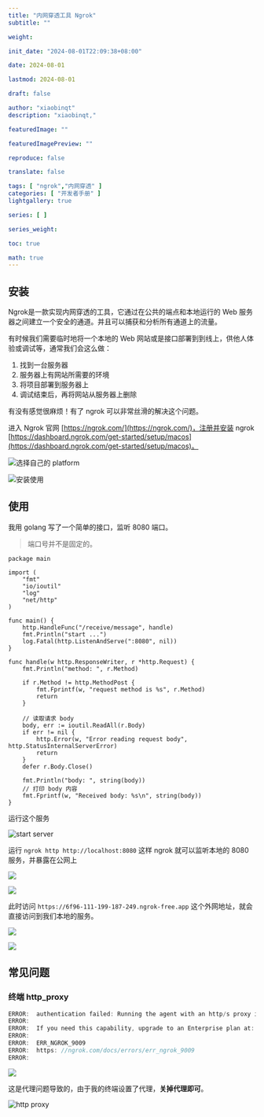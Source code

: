 ```yaml
---
title: "内网穿透工具 Ngrok"
subtitle: ""

weight:

init_date: "2024-08-01T22:09:38+08:00"

date: 2024-08-01

lastmod: 2024-08-01

draft: false

author: "xiaobinqt"
description: "xiaobinqt,"

featuredImage: ""

featuredImagePreview: ""

reproduce: false

translate: false

tags: [ "ngrok","内网穿透" ]
categories: [ "开发者手册" ]
lightgallery: true

series: [ ]

series_weight:

toc: true

math: true
---
```


<!-- author： xiaobinqt -->
<!-- email： xiaobinqt@163.com -->
<!-- https://xiaobinqt.github.io -->
<!-- https://www.xiaobinqt.cn -->

## 安装

Ngrok是一款实现内网穿透的工具，它通过在公共的端点和本地运行的 Web 服务器之间建立一个安全的通道。并且可以捕获和分析所有通道上的流量。

有时候我们需要临时地将一个本地的 Web 网站或是接口部署到到线上，供他人体验或调试等，通常我们会这么做：

1. 找到一台服务器
2. 服务器上有网站所需要的环境
3. 将项目部署到服务器上
4. 调试结束后，再将网站从服务器上删除

有没有感觉很麻烦！有了 ngrok 可以非常丝滑的解决这个问题。

进入 Ngrok 官网 [https://ngrok.com/](https://ngrok.com/)，注册并安装 ngrok [https://dashboard.ngrok.com/get-started/setup/macos](https://dashboard.ngrok.com/get-started/setup/macos)。

![](https://cdn.xiaobinqt.cn/xiaobinqt.io/20240906/3296852c59d84b349f64be2118a43689.png?imageView2/0/q/75%7cwatermark/2/text/eGlhb2JpbnF0/font/dmlqYXlh/fontsize/1000/fill/IzVDNUI1Qg==/dissolve/52/gravity/SouthEast/dx/15/dy/15 '选择自己的 platform')

![](https://cdn.xiaobinqt.cn/xiaobinqt.io/20240906/b27a332a575c4dbc840c3073be89d46f.png?imageView2/0/q/75%7cwatermark/2/text/eGlhb2JpbnF0/font/dmlqYXlh/fontsize/1000/fill/IzVDNUI1Qg==/dissolve/52/gravity/SouthEast/dx/15/dy/15 '安装使用')

## 使用

我用 golang 写了一个简单的接口，监听 8080 端口。

> 端口号并不是固定的。

```golang
package main

import (
	"fmt"
	"io/ioutil"
	"log"
	"net/http"
)

func main() {
	http.HandleFunc("/receive/message", handle)
	fmt.Println("start ...")
	log.Fatal(http.ListenAndServe(":8080", nil))
}

func handle(w http.ResponseWriter, r *http.Request) {
	fmt.Println("method: ", r.Method)

	if r.Method != http.MethodPost {
		fmt.Fprintf(w, "request method is %s", r.Method)
		return
	}

	// 读取请求 body
	body, err := ioutil.ReadAll(r.Body)
	if err != nil {
		http.Error(w, "Error reading request body", http.StatusInternalServerError)
		return
	}
	defer r.Body.Close()

	fmt.Println("body: ", string(body))
	// 打印 body 内容
	fmt.Fprintf(w, "Received body: %s\n", string(body))
}

```

运行这个服务

![](https://cdn.xiaobinqt.cn/xiaobinqt.io/20240906/09dcb8bf7c184d4ab5b704535bf8949e.png 'start server')

运行 `ngrok http http://localhost:8080` 这样 ngrok 就可以监听本地的 8080 服务，并暴露在公网上

![](https://cdn.xiaobinqt.cn/xiaobinqt.io/20240906/0e0840c57bd64c588b74fdafd0b55611.png)

![](https://cdn.xiaobinqt.cn/xiaobinqt.io/20240906/dae2789f4fe54195bd22a72ad0ec47c8.png?imageView2/0/q/75%7cwatermark/2/text/eGlhb2JpbnF0/font/dmlqYXlh/fontsize/1000/fill/IzVDNUI1Qg==/dissolve/52/gravity/SouthEast/dx/15/dy/15)

此时访问 `https://6f96-111-199-187-249.ngrok-free.app` 这个外网地址，就会直接访问到我们本地的服务。

![](https://cdn.xiaobinqt.cn/xiaobinqt.io/20240906/644faa22611543f3832775c165b63384.png?imageView2/0/q/75%7cwatermark/2/text/eGlhb2JpbnF0/font/dmlqYXlh/fontsize/1000/fill/IzVDNUI1Qg==/dissolve/52/gravity/SouthEast/dx/15/dy/15)

![](https://cdn.xiaobinqt.cn/xiaobinqt.io/20240906/028633d22b97465f8ac9b7c492fdd531.png?imageView2/0/q/75%7cwatermark/2/text/eGlhb2JpbnF0/font/dmlqYXlh/fontsize/1000/fill/IzVDNUI1Qg==/dissolve/52/gravity/SouthEast/dx/15/dy/15)

## 常见问题

### 终端 http_proxy

```go
ERROR:  authentication failed: Running the agent with an http/s proxy is an enterprise feature.If this is unexpected, verify that there is no proxy_url value in your ngrok configuration file and that the http_proxy environment variable is not set.
ERROR:
ERROR:  If you need this capability, upgrade to an Enterprise plan at: https: //dashboard.ngrok.com/billing/subscription
ERROR:
ERROR:  ERR_NGROK_9009
ERROR:  https: //ngrok.com/docs/errors/err_ngrok_9009
ERROR:
```

![](https://cdn.xiaobinqt.cn/xiaobinqt.io/20240906/f061a7bae8144923adf40ece69669b4f.png?imageView2/0/q/75%7cwatermark/2/text/eGlhb2JpbnF0/font/dmlqYXlh/fontsize/1000/fill/IzVDNUI1Qg==/dissolve/52/gravity/SouthEast/dx/15/dy/15)

这是代理问题导致的，由于我的终端设置了代理，**关掉代理即可**。

![](https://cdn.xiaobinqt.cn/xiaobinqt.io/20240906/6f3dee0288d24111b7b12b700e2d5cc8.png 'http proxy')




